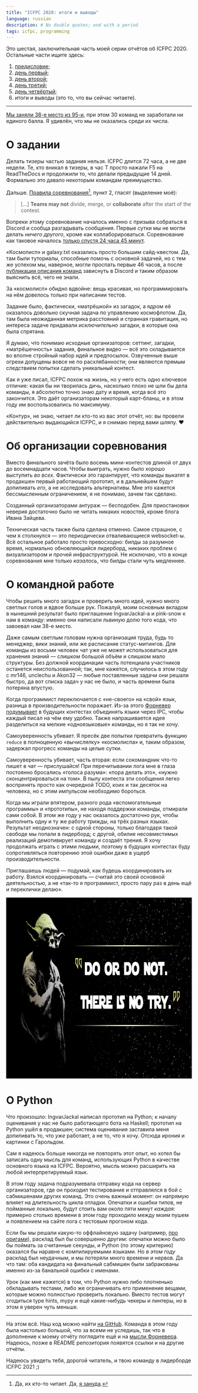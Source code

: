 ```yaml
---
title: "ICFPC 2020: итоги и выводы"
language: russian
description: # No double quotes; end with a period
tags: icfpc, programming
---
```


Это шестая, заключительная часть моей серии отчётов об ICFPC 2020. Остальные
части ищите здесь:

1. [предисловие][icfpc-2020-part-1];
2. [день первый][icfpc-2020-part-2];
3. [день второй][icfpc-2020-part-3];
4. [день третий][icfpc-2020-part-4];
5. [день четвёртый][icfpc-2020-part-5];
6. итоги и выводы (это то, что вы сейчас читаете).

<hr/>

[Мы заняли 38-е место из 95-и][pre-final-scoreboard], при этом 30 команд не
заработали ни единого балла. Я удивлён, что мы не оказались среди их числа.

# О задании

Делать тизеры частью задания нельзя. ICFPC длится 72 часа, а не две недели. Те,
кто вникал в тизеры, в час T просто нажали F5 на ReadTheDocs и продолжили
то, что делали предыдущие 14 дней. Формально это давало некоторым командам
преимущество.

Дальше. [Правила соревнования][rules][^1], пункт 2, гласят (выделение моё):

> […] **Teams may not** divide, merge, or **collaborate** after the start of the
> contest.

Вопреки этому соревнование началось именно с призыва собраться в Discord
и сообща разгадывать сообщения. Первые сутки мы не могли делать *ничего
другого*, кроме как коллаборироваться. Соревнование как таковое началось [только
спустя 24 часа 45 минут][how-to-win].

«Космолисп» и galaxy.txt оказались просто большим сайд-квестом. Да, там были
туториалы, способные помочь с основной задачей, но с тем же успехом мы,
наверное, могли проспать первые 46 часов, а после [публикации описания
команд][protocol] зависнуть в Discord и таким образом выяснить всё, чего не
знали.

За «космолисп» обидно вдвойне: вещь красивая, но программировать на нём довелось
только при написании тестов.

Задание было, фактически, «матрёшкой» из загадок, а ядром её оказалось довольно
скучная задача по управлению космофлотом. Да, там была неожиданная метрика
расстояний и странная гравитация, но интереса задаче придавали *исключительно*
загадки, в которые она была спрятана.

Я думаю, что понимаю исходные организаторов: сеттинг, загадки, «матрёшечность»
задания, финальное видео — всё это складывается во вполне стройный набор идей
и предпосылок. Озвученные выше огрехи допущены вовсе не по расхлябанности; они
являются прямым следствием попытки сделать уникальный контест.

Как я уже писал, ICFPC похож на жизнь, но у него есть одно ключевое отличие:
какая бы ни творилась дичь, насколько плохо не шли бы дела команды, я абсолютно
точно знаю дату и время, когда всё это закончится. Это даёт организаторам
некоторый карт-бланш, и в этом году им воспользовались по максимуму.

«Контур», не знаю, читает ли кто-то из вас этот отчёт, но: вы провели
действительно выдающийся ICFPC, и я снимаю перед вами шляпу. ❤️

# Об организации соревнования

Вместо финального зачёта было восемь мини-контестов длиной от двух до
восемнадцати часов. Чтобы выиграть, нужно было хорошо выступить *во всех*.
Фактически это гарантирует, что команды выкатят в продакшен первый работающий
прототип, и в дальнейшем будут допиливать *его*, а не исследовать альтернативы.
Мне это кажется бессмысленным ограничением, я не понимаю, зачем так сделано.

Созданный организаторами антураж — бесподобен. Для приостановки неверия
достаточно было не читать никаких новостей, кроме блога Ивана Зайцева.

Техническая часть также была сделана отменно. Самое страшное, с чем
я столкнулся — это периодически отваливающиеся websocket-ы. Всё остальное
работало просто превосходно: билды за разумное время, нормально обновляющийся
лидерборд, никаких проблем с визуализатором и прочей инфраструктурой. Не
исключаю, что в конце соревнования мне только *казалось*, что билды стали чуть
медленнее.

# О командной работе

Чтобы решить много загадок и проверить много идей, нужно много светлых голов
и вдвое больше рук. Пожалуй, моим основным вкладом в нынешний результат было
приглашение IngvarJackal-а и pink-snow к нам в команду: именно они написали
львиную долю того кода, что завоевал нам 38-е место.

Даже самым светлым головам нужна организация труда, будь то менеджер, вики
знаний, или же расписание статус-митингов. Для команды из восьми человек чат уже
не может использоваться для хранения знаний — слишком большой объём и слишком
мало структуры. Без должной координации часть потенциала участников останется
неиспользованной; так, мне кажется, случилось в этом году с mr146, unclechu
и Akon32 — любые поставленные задачи они решали быстро, да вот списка задач
у нас не было, и часть времени была потеряна впустую.

Когда программист переключается с «не-своего» на «свой» язык, разница
в производительности поражает. Из-за этого [Форневер подумывает][fvnever-report]
в будущих контестах объединять языки через IPC, чтобы каждый писал на чём ему
удобно. Также напрашивается идея разделиться на мелкие «одноязыковые» команды,
но я так не хочу.

Самоуверенность убивает. Я пресёк две попытки превратить функцию `reduce`
в полноценную «вычислялку» «космолиспа» и, таким образом, задержал прогресс
команды на целые сутки.

Самоуверенность убивает, часть вторая: если сокомандник что-то пишет в чат —
прислушайся! При перечитывании лога мне в глаза постоянно бросались «голоса
разума»: «пора делать это», «нужно сконцентрироваться на том». В пылу контеста
эти сообщения легко воспринять просто как очередной TODO, коих и так десяток на
человека, но с этим импульсом необходимо бороться.

Когда мы играли впятером, разного рода «вспомогательные программы»
и «прототипы», не находя поддержки команды, отмирали сами собой. В этом же году
у нас оказалось достаточно рук, чтобы выполнить одну и ту же работу *трижды*, на
трёх разных языках. Результат неоднозначен: с одной стороны, только благодаря
такой свободе мы попали в лидерборд; с другой, обилие несовместимых реализаций
демотивирует команду и создаёт трения. Я хочу продолжать играть с этими людьми,
поэтому в будущих контестах буду сопротивляться повторению этой ошибки даже
в ущерб производительности.

Приглашаешь людей — подумай, как будешь координировать их работу. Взялся
координировать — считай это своей основной деятельностью, а не «так-то
я программист, просто пару раз в день ещё и переклички делаю».

<div class="center">
<img src="/images/do-or-do-not.jpg"
    width="980px"
    height="490px"
    class="bleed"
    alt="Do or do not. There is no try. — Yoda («Звёздные войны»)" />
</div>

# О Python

Что произошло: IngvarJackal написал прототип на Python; к началу оценивания
у нас не было работающего бота на Haskell; прототип на Python ушёл в продакшен;
система оценивания заставила меня допиливать то, что *уже* работает, а не то,
что я хочу. Отсюда ирония и картинки с Гарольдом.

Сам я надеюсь больше никогда не повторять этот опыт, но хотел бы записать одну
мысль для команд, использующих Python в качестве основного языка на ICFPC.
Вероятно, мысль можно расширить на любой интерпретируемый язык.

В этом году задача подразумевала отправку кода на сервер организаторов, где он
проходил тестирование и отправлялся в бой с сабмишенами других команд. Это очень
важный момент: он напрямую влияет на длительность цикла отладки. Опечатки
и ошибки типов, не пойманные локально, будут стоить вам около пяти минут
*каждая*: примерно столько времени в этом году проходило между моим пушем
и появлением на сайте лога с тестовым прогоном кода.

Если бы мы решали какую-то оффлайновую задачу (например, [про
оригами][origami]), расклад был бы совершенно другим: опечатки можно было бы
поймать за считанные секунды, и Python (по этому критерию) оказался бы наравне
с компилируемыми языками. Но *в этом году* расклад был неудачным, и мы потеряли
много времени и нервов. Да что там: оба кандидата на финальный сабмишен были
забракованы именно из-за банальной ошибки с именами.

Урок (как мне кажется) в том, что Python нужно либо плотненько обкладывать
тестами, либо же ограничивать его применение вещами, которые можно полностью
проверить локально. Вместо тестов могут сгодиться type hints, mypy и ещё
какие-нибудь чекеры и линтеры, но в этом я уверен чуть меньше.

<hr/>

На этом всё. Наш код можно найти [на GitHub][repo]. Команда в этом году была
настолько большой, что за всеми не уследишь, так что в дополнение к моему отчёту
поглядите ещё и на [мысли Форневера][fvnever-report]. Надеюсь, позже в README
репозитория появятся ссылки и на другие отчёты.

Надеюсь увидеть тебя, дорогой читатель, и твою команду в лидерборде ICFPC 2021
;)

[icfpc-2020-part-1]: /posts/2020-07-22-icfpc-2020-part-1.html
    "ICFPC 2020: предисловие — Debiania"

[icfpc-2020-part-2]: /posts/2020-07-22-icfpc-2020-part-2.html
    "ICFPC 2020: день первый — Debiania"

[icfpc-2020-part-3]: /posts/2020-07-23-icfpc-2020-part-3.html
    "ICFPC 2020: день второй — Debiania"

[icfpc-2020-part-4]: /posts/2020-07-24-icfpc-2020-part-4.html
    "ICFPC 2020: день третий — Debiania"

[icfpc-2020-part-5]: /posts/2020-07-25-icfpc-2020-part-5.html
    "ICFPC 2020: день четвёртый — Debiania"

[pre-final-scoreboard]: https://icfpcontest2020.github.io/#/scoreboard#final
    "ICFP Programming Contest 2020 — Pre-Final Scoreboard"

[rules]: https://icfpcontest2020.github.io/#/rules
    "ICFP Programming Contest 2020 — Contest Rules"

[^1]: Да, их кто-то читает. Да, [я зануда](/tags/EULA.html).

[how-to-win]: https://icfpcontest2020.github.io/#/post/2056
    "How to Actually Win the Contest — Blog — ICFP Programming Contest 2020"

[protocol]: https://icfpcontest2020.github.io/#/post/2059
    "Relatively Fresh News From the World of Reverse-Engineering — Blog — ICFP
    Programming Contest 2020"

[fvnever-report]: https://fornever.me/ru/posts/2020-07-26.icfpc-2020-report.html
    "Отчёт об ICFP Contest 2020 — F. von Never"

[origami]: /posts/2016-08-08-icfpc-2016.html
    "ICFPC 2016 — Debiania"

[repo]: https://github.com/codingteam/icfpc-2020
    "codingteam/icfpc-2020 — GitHub"
